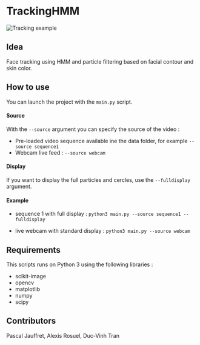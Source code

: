 TrackingHMM
============

![Tracking example](http://imgur.com/a/oFt0F)


## Idea
Face tracking using HMM and particle filtering based on facial contour and skin color.


## How to use
You can launch the project with the `main.py` script. 


#### Source

With the `--source` argument you can specify the source of the video :
- Pre-loaded video sequence available ine the data folder, for example `--source sequence1`
- Webcam live feed : `--source webcam`

#### Display
If you want to display the full particles and cercles, use the `--fulldisplay` argument.

#### Example
- sequence 1 with full display : `python3 main.py --source sequence1 --fulldisplay`

- live webcam with standard display : `python3 main.py --source webcam`

## Requirements
This scripts runs on Python 3 using the following libraries :
- scikit-image
- opencv
- matplotlib
- numpy
- scipy

## Contributors 
Pascal Jauffret, Alexis Rosuel, Duc-Vinh Tran


